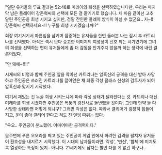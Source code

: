 "일단 유저들의 투표 결과는 52:48로 미레아의 희생을 선택하였습니다만, 우리는 마지막 남은 플레이어 강준혁씨의 선택에 모든 걸 맡기기로 했습니다. 제 마음 같아선 고추 달린 주인공을 희생 시키고 싶지만, 정말 잔인한 플레이 방식이 아닐 수 없군요.. 자~!! 강준혁씨 선택하세요~!! 누구를 희생 시키겠습니까!?"

회장 여기저기서 마른침을 삼키며 집중하는 유저들을 한번 둘러본 나는 잠시 후 카트리나를 선택했다. 아직은 섹시 보다 숭고한 이미지의 여성상이 선호 되는 시기였기에 그녀의 희생을 선택하는 편이 유저들에게 좀 더 감동을 안겨주지 않을까 하는 생각에 내린 결론이었다.

"안 돼에~!!!!"

시게씨의 비명과 함께 주인공 앞을 막아선 카트리나는 암흑신의 공격을 대신 받아 사망하고 주인공은 쓰러진 카트리나를 끌어안은 채 최종 각성 클래스 신성의 검투사가 되어 암흑신과 맞서기 시작했다.

여기서 재밌는 건 누굴 희생 시키느냐에 따라 각성 상태가 달라진다는 것. 카트리나 대신미레아를 희생 시켰다면 주인공은 폭풍의 광전사로 돌변했을 것이다. 그런데 만약 둘 다 사망한 상태라면 어떻게 되냐구? 그러면 각성은 없다. 따라서 클리어가 굉장히 힘들어 지고, 운이 좋아 클리어 한다고 쳐도 진 엔딩 따위는 없다.

"우오.. 주인공이 분노했어. 어마어마한 공격력이다."

몸주변에 푸른 오오라를 띄고 있는 주인공이 게임 안에서 화려한 검격을 펼치자 유저들이 환호성을 내지르기 시작했다. 이 시대의 남자들이라면 '각성', '변신', '합체'에 미치도록 열광하는 특징이 있지.. 아니다. 21세기에도 남자는 별반 다를 게 없긴 하구나.. 